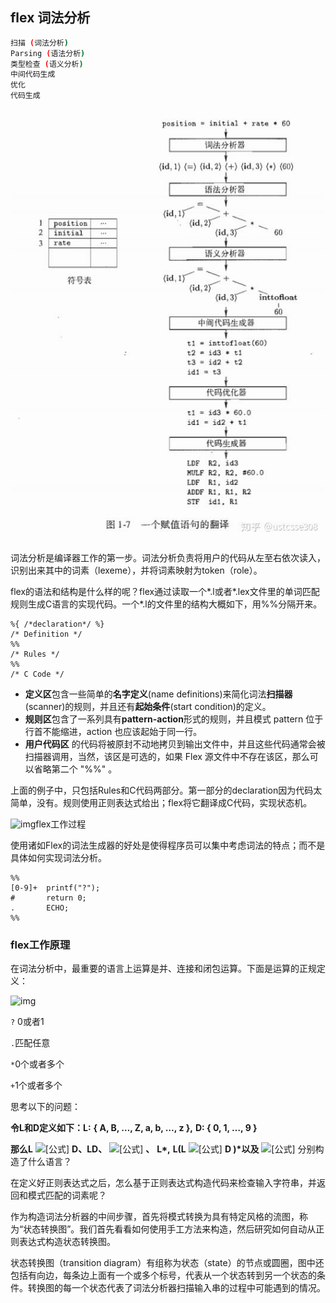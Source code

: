 ## flex 词法分析

```bash
扫描 (词法分析)
Parsing (语法分析)
类型检查 (语义分析)
中间代码生成
优化
代码生成
```

![img](1.jpg)

词法分析是编译器工作的第一步。词法分析负责将用户的代码从左至右依次读入，识别出来其中的词素（lexeme），并将词素映射为token（role）。

flex的语法和结构是什么样的呢？flex通过读取一个*.l或者*.lex文件里的单词匹配规则生成C语言的实现代码。一个*.l的文件里的结构大概如下，用%%分隔开来。

```text
%{ /*declaration*/ %} 
/* Definition */
%%
/* Rules */ 
%%
/* C Code */
```

- **定义区**包含一些简单的**名字定义**(name definitions)来简化词法**扫描器**(scanner)的规则，并且还有**起始条件**(start condition)的定义。
- **规则区**包含了一系列具有**pattern-action**形式的规则，并且模式 pattern 位于行首不能缩进，action 也应该起始于同一行。
- **用户代码区** 的代码将被原封不动地拷贝到输出文件中，并且这些代码通常会被扫描器调用，当然，该区是可选的，如果 Flex 源文件中不存在该区，那么可以省略第二个 "%%" 。

上面的例子中，只包括Rules和C代码两部分。第一部分的declaration因为代码太简单，没有。规则使用正则表达式给出；flex将它翻译成C代码，实现状态机。

![img](https://pic3.zhimg.com/80/v2-df5d222b567a23ddad32093a7deabd6a_hd.jpg)flex工作过程

使用诸如Flex的词法生成器的好处是使得程序员可以集中考虑词法的特点；而不是具体如何实现词法分析。

```text
%%
[0-9]+  printf("?");
#       return 0;
.       ECHO;
%%
```

### flex工作原理

在词法分析中，最重要的语言上运算是并、连接和闭包运算。下面是运算的正规定义：

![img](https://pic2.zhimg.com/80/v2-cfaa96e9b81cddfaea5815b6873fe0a9_hd.jpg)

`?` 0或者1

`.`匹配任意

`*`0个或者多个

`+`1个或者多个

思考以下的问题：

**令L和D定义如下：L:** **{ A, B, …, Z, a, b, …, z },** **D: { 0, 1, …, 9 }**

**那么L** ![[公式]](https://www.zhihu.com/equation?tex=%5Ccup) **D、LD、** ![[公式]](https://www.zhihu.com/equation?tex=L%5E%7B6%7D) **、** **L\*,** **L(L** ![[公式]](https://www.zhihu.com/equation?tex=%5Ccup) **D )\*以及** ![[公式]](https://www.zhihu.com/equation?tex=D%5E%7B%2B%7D) 分别构造了什么语言？





在定义好正则表达式之后，怎么基于正则表达式构造代码来检查输入字符串，并返回和模式匹配的词素呢？

作为构造词法分析器的中间步骤，首先将模式转换为具有特定风格的流图，称为“状态转换图”。我们首先看看如何使用手工方法来构造，然后研究如何自动从正则表达式构造状态转换图。

状态转换图（transition diagram）有组称为状态（state）的节点或圆圈，图中还包括有向边，每条边上面有一个或多个标号，代表从一个状态转到另一个状态的条件。转换图的每一个状态代表了词法分析器扫描输入串的过程中可能遇到的情况。